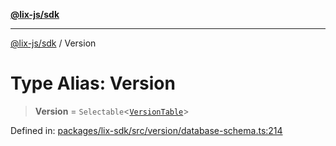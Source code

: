 [**@lix-js/sdk**](../README.md)

***

[@lix-js/sdk](../README.md) / Version

# Type Alias: Version

> **Version** = `Selectable`\<[`VersionTable`](VersionTable.md)\>

Defined in: [packages/lix-sdk/src/version/database-schema.ts:214](https://github.com/opral/monorepo/blob/985ffce1eb6542fd7d2a659b02ab83cb2ccd8d57/packages/lix-sdk/src/version/database-schema.ts#L214)
